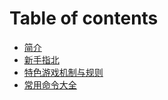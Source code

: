 # Table of contents

* [简介](README.md)
* [新手指北](xin-shou-zhi-nan.md)
* [特色游戏机制与规则](te-se-you-xi-ji-zhi-yu-gui-ze.md)
* [常用命令大全](chang-yong-ming-ling-da-quan.md)
